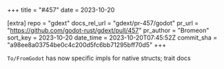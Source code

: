 +++
title = "#457"
date = 2023-10-20

[extra]
repo = "gdext"
docs_rel_url = "gdext/pr-457/godot"
pr_url = "https://github.com/godot-rust/gdext/pull/457"
pr_author = "Bromeon"
sort_key = 2023-10-20
date_time = 2023-10-20T07:45:52Z
commit_sha = "a98ee8a03754be0c4c200d5fc6bb71295bff70d5"
+++

`To/FromGodot` has now specific impls for native structs; trait docs
